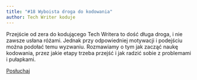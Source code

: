 ```yaml
---
title: "#18 Wyboista droga do kodowania"
author: Tech Writer koduje
---
```


Przejście od zera do kodującego Tech Writera to dość długa droga, i nie zawsze usłana różami. Jednak przy odpowiedniej motywacji i podejściu można podołać temu wyzwaniu. Rozmawiamy o tym jak zacząć naukę kodowania, przez jakie etapy trzeba przejść i jak radzić sobie z problemami i pułapkami.

<a class="listenButton" href="https://anchor.fm/docdeveloper/episodes/18-Wyboista-droga-do-kodowania-ef4tjd/a-a2dv5c1" target="_blank" rel="noopener noreferrer">Posłuchaj</a>

